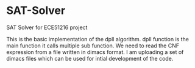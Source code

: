 # SAT-Solver
SAT Solver for ECE51216 project

This is the basic implementation of the dpll algorithm.
dpll function is the main function it calls multiple sub function.
We need to read the CNF expression from a file written in dimacs format.
I am uploading a set of dimacs files which can be used for intial 
development of the code.
